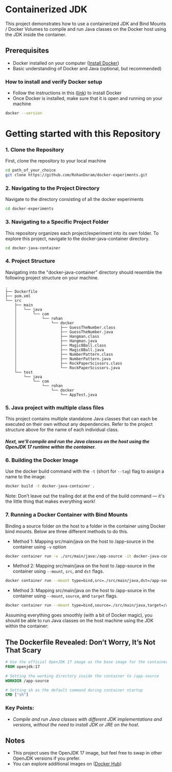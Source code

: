 # Containerized JDK

This project demonstrates how to use a containerized JDK and Bind Mounts / Docker Volumes to compile and run Java classes on the Docker host using the JDK inside the container.

## Prerequisites

- Docker installed on your computer ([Install Docker](https://docs.docker.com/get-docker/))
- Basic understanding of Docker and Java (optional, but recommended)
 
### How to install and verify Docker setup
- Follow the instructions in this ([link](https://docs.docker.com/get-docker/)) to install Docker
- Once Docker is installed, make sure that it is open and running on your machine
```bash
docker --version
```
# Getting started with this Repository

### 1. Clone the Repository
First, clone the repository to your local machine

```bash
cd path_of_your_choice
git clone https://github.com/RohanDaram/docker-experiments.git
```

### 2. Navigating to the Project Directory
Navigate to the directory consisting of all the docker experiments
```bash
cd docker-experiments
```
### 3. Navigating to a Specific Project Folder
This repository organizes each project/experiment into its own folder. To explore this project, navigate to the docker-java-container directory.
```bash
cd docker-java-container
```
### 4. Project Structure
Navigating into the "docker-java-container" directory should resemble the following project structure on your machine.
```
.
├── Dockerfile
├── pom.xml
└── src
    ├── main
    │   └── java
    │       └── com
    │           └── rohan
    │               └── docker
    │                   ├── GuessTheNumber.class
    │                   ├── GuessTheNumber.java
    │                   ├── Hangman.class
    │                   ├── Hangman.java
    │                   ├── Magic8Ball.class
    │                   ├── Magic8Ball.java
    │                   ├── NumberPattern.class
    │                   ├── NumberPattern.java
    │                   ├── RockPaperScissors.class
    │                   └── RockPaperScissors.java
    └── test
        └── java
            └── com
                └── rohan
                    └── docker
                        └── AppTest.java
```

### 5. Java project with multiple class files
This project contains multiple standalone Java classes that can each be executed on their own without any dependencies. Refer to the project structure above for the name of each individual class.


##### Next, we'll compile and run the Java classes on the host using the OpenJDK 17 runtime within the container.

### 6. Building the Docker Image
Use the docker build command with the ```-t``` (short for ```--tag```) flag to assign a name to the image:
```bash
docker build -t docker-java-container .
```


Note: Don’t leave out the trailing dot at the end of the build command — it's the little thing that makes everything work!

### 7. Running a Docker Container with Bind Mounts
Binding a source folder on the host to a folder in the container using Docker bind mounts. Below are three different methods to do this.
- Method 1: Mapping src/main/java on the host to /app-source in the container using ```-v``` option
```bash
docker container run -v ./src/main/java:/app-source -it docker-java-container
```
- Method 2: Mapping src/main/java on the host to /app-source in the container using ```--mount```, ```src```, and ```dst``` flags.
```bash
docker container run --mount type=bind,src=./src/main/java,dst=/app-source -it docker-java-container
```
- Method 3:  Mapping src/main/java on the host to /app-source in the container using ```--mount```, ```source```, and ```target``` flags.
```bash
docker container run --mount type=bind,source=./src/main/java,target=/app-source -it docker-java-container
```

Assuming everything goes smoothly (with a bit of Docker magic), you should be able to run Java classes on the host machine using the JDK within the container:


## The Dockerfile Revealed: Don’t Worry, It’s Not That Scary

```dockerfile
# Use the official OpenJDK 17 image as the base image for the container
FROM openjdk:17

# Setting the working directory inside the container to /app-source
WORKDIR /app-source

# Setting sh as the default command during container startup
CMD ["sh"]
```
### Key Points:
- *Compile and run Java classes with different JDK implementations and versions, without the need to install JDK or JRE on the host.*
## Notes

- This project uses the OpenJDK 17 image, but feel free to swap in other OpenJDK versions if you prefer.
- You can explore additional images on ([Docker Hub](https://hub.docker.com/))
